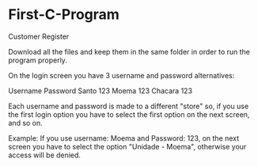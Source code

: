 # First-C-Program
Customer Register

Download all the files and keep them in the same folder in order to run the program properly.

On the login screen you have 3 username and password alternatives:

Username  Password
Santo     123
Moema     123
Chacara   123

Each username and password is made to a different "store" so, if you use the first login option you have to select the first option on the next screen, and so on.

Example: If you use username: Moema and Password: 123, on the next screen you have to select the option "Unidade - Moema", otherwise your access will be denied.
